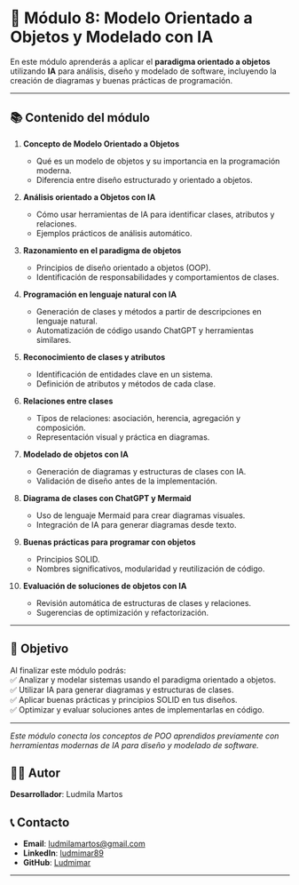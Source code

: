 # 📘 Módulo 8: Modelo Orientado a Objetos y Modelado con IA

En este módulo aprenderás a aplicar el **paradigma orientado a objetos** utilizando **IA** para análisis, diseño y modelado de software, incluyendo la creación de diagramas y buenas prácticas de programación.

---

## 📚 Contenido del módulo

1. **Concepto de Modelo Orientado a Objetos**  
   - Qué es un modelo de objetos y su importancia en la programación moderna.  
   - Diferencia entre diseño estructurado y orientado a objetos.

2. **Análisis orientado a Objetos con IA**  
   - Cómo usar herramientas de IA para identificar clases, atributos y relaciones.  
   - Ejemplos prácticos de análisis automático.

3. **Razonamiento en el paradigma de objetos**  
   - Principios de diseño orientado a objetos (OOP).  
   - Identificación de responsabilidades y comportamientos de clases.

4. **Programación en lenguaje natural con IA**  
   - Generación de clases y métodos a partir de descripciones en lenguaje natural.  
   - Automatización de código usando ChatGPT y herramientas similares.

5. **Reconocimiento de clases y atributos**  
   - Identificación de entidades clave en un sistema.  
   - Definición de atributos y métodos de cada clase.

6. **Relaciones entre clases**  
   - Tipos de relaciones: asociación, herencia, agregación y composición.  
   - Representación visual y práctica en diagramas.

7. **Modelado de objetos con IA**  
   - Generación de diagramas y estructuras de clases con IA.  
   - Validación de diseño antes de la implementación.

8. **Diagrama de clases con ChatGPT y Mermaid**  
   - Uso de lenguaje Mermaid para crear diagramas visuales.  
   - Integración de IA para generar diagramas desde texto.

9. **Buenas prácticas para programar con objetos**  
   - Principios SOLID.  
   - Nombres significativos, modularidad y reutilización de código.

10. **Evaluación de soluciones de objetos con IA**  
    - Revisión automática de estructuras de clases y relaciones.  
    - Sugerencias de optimización y refactorización.

---

## 🎯 Objetivo
Al finalizar este módulo podrás:  
✅ Analizar y modelar sistemas usando el paradigma orientado a objetos.  
✅ Utilizar IA para generar diagramas y estructuras de clases.  
✅ Aplicar buenas prácticas y principios SOLID en tus diseños.  
✅ Optimizar y evaluar soluciones antes de implementarlas en código.

---
*Este módulo conecta los conceptos de POO aprendidos previamente con herramientas modernas de IA para diseño y modelado de software.*

## 👨‍💻 Autor

**Desarrollador**: Ludmila Martos  

## 📞 Contacto

- **Email**: [ludmilamartos@gmail.com](mailto:ludmilamartos@gmail.com)
- **LinkedIn**: [ludmimar89](https://www.linkedin.com/in/ludmimar89/)
- **GitHub**: [Ludmimar](https://github.com/Ludmimar)

---
